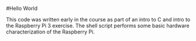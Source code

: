 #Hello World

This code was written early in the course as part of an intro to C and intro to the Raspberry Pi 3 exercise. The shell script performs some basic hardware characterization of the Raspberry Pi.
